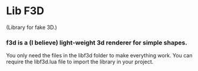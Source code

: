 <h1>Lib F3D</h1>
<p>(Library for fake 3D.)</p>
<h3>
    f3d is a (I believe) light-weight 3d renderer for simple shapes.
</h3>
<p>
    You only need the files in the libf3d folder to make everything work.
    You can require the libf3d.lua file to import the library in your project.
</p>